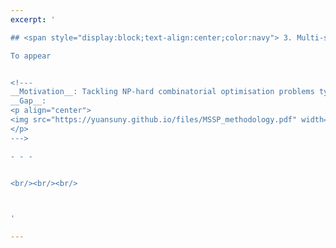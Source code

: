 ```yaml
---
excerpt: '

## <span style="display:block;text-align:center;color:navy"> 3. Multi-shot solution prediction for combinatorial optimisation </span> 

To appear


<!---
__Motivation__: Tackling NP-hard combinatorial optimisation problems typically requires specific algorithmic design with extensive domain knowledge. To alleviate human effort in this costly process, we aim to develop enhanced machine learning (ML) techniques to predict the optimal solution for combinatorial optimisation problems. 
__Gap__: 
<p align="center">
<img src="https://yuansuny.github.io/files/MSSP_methodology.pdf" width="450" height="90"> 
</p>
--->

- - -


<br/><br/><br/>



'

---
```

